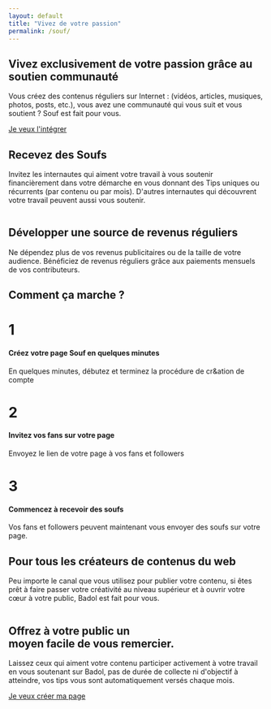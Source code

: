 ```yaml
---
layout: default
title: "Vivez de votre passion"
permalink: /souf/
---
```




<div class="container-fluid bd-hero">
    <div class="row">
        <div class="col-lg-6 m-top-big m-bottom-mini">
            <h2 class="hero-titre m-left-mini m-right-mini">
                Vivez exclusivement de votre passion grâce au soutien communauté
            </h2>
            <p class="m-left-mini m-right-mini">
				Vous créez des contenus réguliers sur Internet : (vidéos, articles, musiques, photos, posts, etc.), vous avez une communauté qui vous suit et vous soutient ? Souf est fait pour vous.
            </p>
            <a class="btn btn-primary m-left-mini" href="#" role="button">
                Je veux l'intégrer
		    </a>
            </div>
        <div class="col-lg-6 souf-hero">
        </div>
    </div>
</div>


<div class="container">
	<div class="row m-top-big m-bottom-big">
		<div class="col-lg-5">
			<h2 class="fw-bold s-titre m-top-big m-left-mini m-right-mini">
				Recevez des Soufs
			</h2>
			<p class="m-left-mini m-right-mini">
				Invitez les internautes qui aiment votre travail à vous soutenir financièrement dans votre démarche en vous donnant des Tips uniques ou récurrents (par contenu ou par mois). D'autres internautes qui découvrent votre travail peuvent aussi  vous soutenir.
			</p>
		</div>
		<div class="col-lg-7">
			<img src="https://res.cloudinary.com/aseed/image/upload/v1615415244/badol/souf-rec_avrwsy.png" alt="" class="img-fluid">
		</div>
	</div>
	<div class="row m-top-big m-bottom-big">
        <div class="col-lg-7 order-last order-xxl-first order-xl-first order-lg-first order-md-first">
			<img src="https://res.cloudinary.com/aseed/image/upload/v1615417218/badol/souf-rv_j1v6ke.png" alt="" class="img-fluid">
		</div>
        <div class="col-lg-5 order-first order-xxl-last order-xl-last order-lg-last order-md-last">
			<h2 class="fw-bold s-titre m-top-big m-left-mini m-right-mini">
				Développer une source de revenus réguliers
			</h2>
			<p class="m-left-mini m-right-mini">
				Ne dépendez plus de vos revenus publicitaires ou de la taille de votre audience. Bénéficiez de revenus réguliers grâce aux paiements mensuels de vos contributeurs.
			</p>
		</div>
	</div>
</div>
<div class="container-fluid bg-primary text-white">
		<div class="row m-top-mini m-bottom-mini">
		<div class="col-lg-10 offset-lg-1  text-center">
			<h2 class="text-bold s-titre m-top m-left-mini m-right-mini">
				Comment ça marche ?
			</h2>
			<div class="row row-cols-1 row-cols-md-3 g-4 m-top-mini m-bottom-mini">
  <div class="col">
    <div class="card h-100">
      <div class="card-body">
      	<h1 class="card-title text-bold">1</h1>
        <h4 class="card-title fw-bold m-bottom-big">
        	Créez votre page Souf en quelques minutes
    	</h4>
		<p class="card-text m-top">En quelques minutes, débutez et terminez la procédure de cr&ation de compte</p>
      </div>
    </div>
  </div>
  <div class="col">
    <div class="card h-100">
      <div class="card-body">
      	<h1 class="card-title text-bold">2</h1>
        <h4 class="card-title fw-bold m-bottom-big">Invitez vos fans sur votre page</h4>
		<p class="card-text m-top">Envoyez le lien de votre page à vos fans et followers</p>
      </div>
    </div>
  </div>
  <div class="col">
    <div class="card h-100">
      <div class="card-body">
      	<h1 class="card-title text-bold">3</h1>
        <h4 class="card-title fw-bold m-bottom-big">Commencez à recevoir des soufs</h4>
		<p class="card-text m-top">Vos fans et followers peuvent maintenant vous envoyer des soufs sur votre page.</p>
      </div>
    </div>
  </div>
</div>
		</div>
	</div>
</div>

<div class="container">
	<div class="row">
		<div class="col-lg-6 m-top-big m-bottom-md">
			<h2 class="text-bold s-titre m-left-mini m-right-mini">
				Pour tous les créateurs de contenus du web
			</h2>
			<p class="m-left-mini m-right-mini">
				Peu importe le canal que vous utilisez pour publier votre contenu, si êtes prêt à faire passer votre créativité au niveau supérieur et à ouvrir votre cœur à votre public, Badol est fait pour vous.
			</p>
		</div>
		<div class="col-lg-6 m-bottom-mini">
			<img src="https://res.cloudinary.com/aseed/image/upload/v1612991415/creators_owwgti.png" alt="" class="img-fluid">
		</div>
	</div>
</div>

<div class="container-fluid bg-primary">
	<div class="row">
		<div class="col-lg-6 offset-lg-3 m-top-mini m-bottom-mini text-center">
			<h2 class="text-white text-bold s-titre">
				Offrez à votre public un <br>moyen facile de vous remercier.
			</h2>
			<p class="text-white">
				Laissez ceux qui aiment votre contenu participer activement à votre travail en vous soutenant sur Badol, pas de durée de collecte ni d'objectif à atteindre, vos tips vous sont automatiquement versés chaque mois.
			</p>
			<a class="btn btn-light m-top" href="#">
            Je veux créer ma page
            </a>
		</div>
	</div>
</div>
